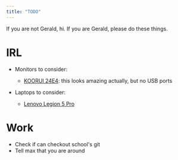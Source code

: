 ```yaml
---
title: "TODO"
---
```


If you are not Gerald, hi. 
If you are Gerald, please do these things.

# IRL

- Monitors to consider:
  - [KOORUI 24E4](https://www.amazon.co.jp/-/en/24E4-FreeSync%E2%84%A2-Compatible-Adjustment-Reduction/dp/B09XQKS27L/ref=pd_vtp_h_pd_vtp_h_sccl_6/355-4037975-3993736?pd_rd_w=ly79J&content-id=amzn1.sym.cbe5b1af-8663-4a63-8153-1f9ef8eb65e4&pf_rd_p=cbe5b1af-8663-4a63-8153-1f9ef8eb65e4&pf_rd_r=KY520CWWSS6ES1BVEZGW&pd_rd_wg=dDkhd&pd_rd_r=ef5b365c-5e7c-4ae9-a521-6b6a0cb1430b&pd_rd_i=B09XQKS27L&psc=1): this looks amazing actually, but no USB ports

- Laptops to consider:
  - [Lenovo Legion 5 Pro](https://www.amazon.co.jp/-/en/Lenovo-Legion-5/dp/B09PTDJSNM/ref=sr_1_5?crid=1UVSG5UH6IA62&keywords=%E3%83%AC%E3%82%AE%E3%82%AA%E3%83%B3%2B5i%2Bpro&qid=1682623433&s=computers&sprefix=legion%2B5i%2Bpro%2Ccomputers%2C243&sr=1-5&th=1)

# Work

- Check if can checkout school's git
- Tell max that you are around
